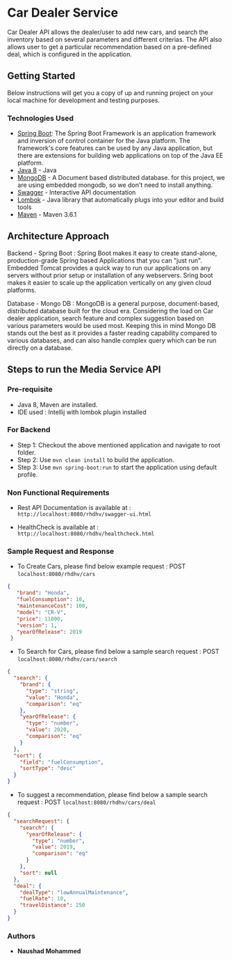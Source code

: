 # Car Dealer Service

Car Dealer API allows the dealer/user to add new cars, and search the inventory based on several parameters and different criterias.
The API also allows user to get a particular recommendation based on a pre-defined deal, which is configured in the application.

## Getting Started
Below instructions will get you a copy of up and running project on your local machine for development and testing purposes.

### Technologies Used
* [Spring Boot](https://spring.io/projects/spring-boot): The Spring Boot Framework is an application framework and inversion of control container for the Java platform. The framework's core features can be used by any Java application, but there are extensions for building web applications on top of the Java EE platform.
* [Java 8](https://www.oracle.com/technetwork/java/javase/downloads/jdk8-downloads-2133151.html) - Java
* [MongoDB](https://www.mongodb.com/) - A Document based distributed database. for this project, we are using embedded mongodb, so we don't need to install anything. 
* [Swagger](https://swagger.io/docs/) - Interactive API documentation
* [Lombok](https://projectlombok.org/) - Java library that automatically plugs into your editor and build tools
* [Maven](https://maven.apache.org/) - Maven 3.6.1 


## Architecture Approach
Backend - Spring Boot : 
Spring Boot makes it easy to create stand-alone, production-grade Spring based Applications that you can "just run".
Embedded Tomcat provides a quick way to run our applications on any servers without prior setup or installation of any webservers.
Sring boot makes it easier to scale up the application vertically on any given cloud platforms.

Database - Mongo DB : 
MongoDB is a general purpose, document-based, distributed database built for the cloud era.
Considering the load on Car dealer application, search feature and complex suggestion based on various parameters would be used most. 
Keeping this in mind Mongo DB stands out the best as it provides a faster reading capability compared to various databases, 
and can also handle complex query which can be run directly on a database.
 

## Steps to run the Media Service API

### Pre-requisite 
- Java 8, Maven are installed.
- IDE used : Intellij with lombok plugin installed
### For Backend
- Step 1: Checkout the above mentioned application and navigate to root folder.
- Step 2: Use `mvn clean install` to build the application.
- Step 3: Use `mvn spring-boot:run` to start the application using default profile.

### Non Functional Requirements
- Rest API Documentation is available at : 
`http://localhost:8080/rhdhv/swagger-ui.html` 

- HealthCheck is available at :  
`http://localhost:8080/rhdhv/healthcheck.html`

### Sample Request and Response
* To Create Cars, please find below example request : POST `localhost:8080/rhdhv/cars`
```json
{
   "brand": "Honda",
   "fuelConsumption": 10,
   "maintenanceCost": 100,
   "model": "CR-V",
   "price": 11000,
   "version": 1,
   "yearOfRelease": 2019
 }
``` 
 
* To Search for Cars, please find below a sample search request : POST `localhost:8080/rhdhv/cars/search`
 
```json
{
  "search": {
    "brand": {  
      "type": "string",
      "value": "Honda",
      "comparison": "eq"
    },
    "yearOfRelease": {
      "type": "number",
      "value": 2020,
      "comparison": "eq"
    }
  },
  "sort": {
    "field": "fuelConsumption",
    "sortType": "desc"
  }
}
```

* To suggest a recommendation, please find below a sample search request : POST `localhost:8080/rhdhv/cars/deal`
```json
{
  "searchRequest": {
    "search": {
      "yearOfRelease": {
        "type": "number",
        "value": 2019,
        "comparison": "eq"
      }
    },
    "sort": null
  },
  "deal": {
    "dealType": "lowAnnualMaintenance",
    "fuelRate": 10,
    "travelDistance": 250
  }
}
```
### Authors
* **Naushad Mohammed** 